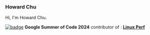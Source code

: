 ### Howard Chu

Hi, I'm Howard Chu.

[![badge](https://img.shields.io/badge/GSoC-2024-yellow)](https://summerofcode.withgoogle.com/programs/2024/projects/ZuHkbFmm)  **Google Summer of Code 2024** contributor of : [**Linux Perf**](https://summerofcode.withgoogle.com/programs/2024/projects/ZuHkbFmm)
